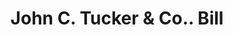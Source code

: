 ---
doi: 10.7916/D80P2B52
date_other: '1850'
date_other_textual: 1850-1859
form: printed ephemera
genre:
- Invoices
name:
- John C. Tucker & Co.
object_in_context_url: https://biggert.cul.columbia.edu/items/view/ave_biggert_01661
subject_hierarchical_geographic:
- New York, New York, United States
subject_name:
- John C. Tucker & Co.
title: John C. Tucker & Co.. Bill
sort_title: John C. Tucker & Co.. Bill
call_number: ave_biggert_01661
coordinates:
- 40.71277777777778,-74.00583333333333
pid: ave_biggert_01661
identifiers: ave_biggert_01661
permalink: /biggert/ave_biggert_01661/
layout: iiif-image-page
---